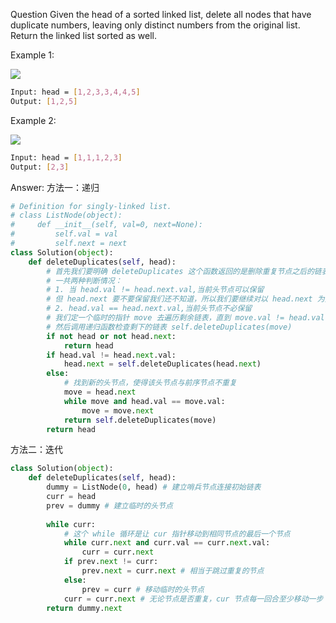 Question
Given the head of a sorted linked list, delete all nodes that have duplicate numbers, leaving only distinct numbers from the original list. Return the linked list sorted as well.

Example 1:

![](https://assets.leetcode.com/uploads/2021/01/04/linkedlist1.jpg)
```bash
Input: head = [1,2,3,3,4,4,5]
Output: [1,2,5]
```

Example 2:

![](https://assets.leetcode.com/uploads/2021/01/04/linkedlist2.jpg)
```bash
Input: head = [1,1,1,2,3]
Output: [2,3]
```

Answer:
方法一：递归
```python
# Definition for singly-linked list.
# class ListNode(object):
#     def __init__(self, val=0, next=None):
#         self.val = val
#         self.next = next
class Solution(object):
    def deleteDuplicates(self, head):
        # 首先我们要明确 deleteDuplicates 这个函数返回的是删除重复节点之后的链表头节点
        # 一共两种判断情况：
        # 1. 当 head.val != head.next.val,当前头节点可以保留
        # 但 head.next 要不要保留我们还不知道，所以我们要继续对以 head.next 为头节点的链表进行判断
        # 2. head.val == head.next.val,当前头节点不必保留
        # 我们定一个临时的指针 move 去遍历剩余链表，直到 move.val != head.val
        # 然后调用递归函数检查剩下的链表 self.deleteDuplicates(move)
        if not head or not head.next:
            return head
        if head.val != head.next.val:
            head.next = self.deleteDuplicates(head.next)
        else:
            # 找到新的头节点，使得该头节点与前序节点不重复
            move = head.next
            while move and head.val == move.val:
                move = move.next
            return self.deleteDuplicates(move)
        return head
```

方法二：迭代
```python
class Solution(object):
    def deleteDuplicates(self, head):
        dummy = ListNode(0, head) # 建立哨兵节点连接初始链表
        curr = head
        prev = dummy # 建立临时的头节点
        
        while curr:
            # 这个 while 循环是让 cur 指针移动到相同节点的最后一个节点
            while curr.next and curr.val == curr.next.val:
                curr = curr.next
            if prev.next != curr:
                prev.next = curr.next # 相当于跳过重复的节点
            else:
                prev = curr # 移动临时的头节点
            curr = curr.next # 无论节点是否重复，cur 节点每一回合至少移动一步
        return dummy.next
```
